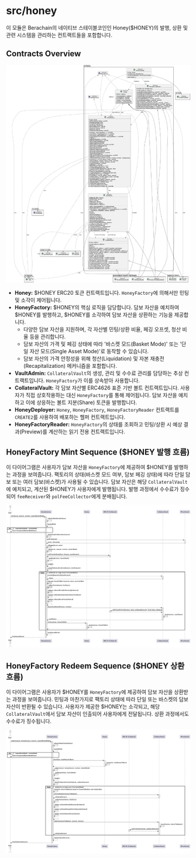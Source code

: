 # src/honey

이 모듈은 Berachain의 네이티브 스테이블코인인 Honey($HONEY)의 발행, 상환 및 관련 시스템을 관리하는 컨트랙트들을 포함합니다.

## Contracts Overview

![Honey Contracts Class Diagram](diag-images/honey/Honey_Contracts_ClassDiagram.png)

*   **Honey:** $HONEY ERC20 토큰 컨트랙트입니다. `HoneyFactory`에 의해서만 민팅 및 소각이 제어됩니다.
*   **HoneyFactory:** $HONEY의 핵심 로직을 담당합니다. 담보 자산을 예치하여 $HONEY를 발행하고, $HONEY를 소각하여 담보 자산을 상환하는 기능을 제공합니다.
    *   다양한 담보 자산을 지원하며, 각 자산별 민팅/상환 비율, 페깅 오프셋, 청산 비율 등을 관리합니다.
    *   담보 자산의 가격 및 페깅 상태에 따라 '바스켓 모드(Basket Mode)' 또는 '단일 자산 모드(Single Asset Mode)'로 동작할 수 있습니다.
    *   담보 자산의 가격 안정성을 위해 청산(Liquidation) 및 자본 재충전(Recapitalization) 메커니즘을 포함합니다.
*   **VaultAdmin:** `CollateralVault`의 생성, 관리 및 수수료 관리를 담당하는 추상 컨트랙트입니다. `HoneyFactory`가 이를 상속받아 사용합니다.
*   **CollateralVault:** 각 담보 자산별 ERC4626 표준 기반 볼트 컨트랙트입니다. 사용자가 직접 상호작용하는 대신 `HoneyFactory`를 통해 제어됩니다. 담보 자산을 예치하고 이에 상응하는 볼트 지분(Share) 토큰을 발행합니다.
*   **HoneyDeployer:** `Honey`, `HoneyFactory`, `HoneyFactoryReader` 컨트랙트를 `CREATE2`를 사용하여 배포하는 헬퍼 컨트랙트입니다.
*   **HoneyFactoryReader:** `HoneyFactory`의 상태를 조회하고 민팅/상환 시 예상 결과(Preview)를 계산하는 읽기 전용 컨트랙트입니다.

## HoneyFactory Mint Sequence ($HONEY 발행 흐름)

이 다이어그램은 사용자가 담보 자산을 `HoneyFactory`에 제공하여 $HONEY를 발행하는 과정을 보여줍니다. 팩토리의 상태(바스켓 모드 여부, 담보 페깅 상태)에 따라 단일 담보 또는 여러 담보(바스켓)가 사용될 수 있습니다. 담보 자산은 해당 `CollateralVault`에 예치되고, 계산된 $HONEY가 사용자에게 발행됩니다. 발행 과정에서 수수료가 징수되어 `feeReceiver`와 `polFeeCollector`에게 분배됩니다.

![HoneyFactory Mint Sequence Diagram](diag-images/honey/HoneyFactory_Mint_Sequence.png)

## HoneyFactory Redeem Sequence ($HONEY 상환 흐름)

이 다이어그램은 사용자가 $HONEY를 `HoneyFactory`에 제공하여 담보 자산을 상환받는 과정을 보여줍니다. 민팅과 마찬가지로 팩토리 상태에 따라 단일 또는 바스켓의 담보 자산이 반환될 수 있습니다. 사용자가 제공한 $HONEY는 소각되고, 해당 `CollateralVault`에서 담보 자산이 인출되어 사용자에게 전달됩니다. 상환 과정에서도 수수료가 징수됩니다.

![HoneyFactory Redeem Sequence Diagram](diag-images/honey/HoneyFactory_Redeem_Sequence.png) 